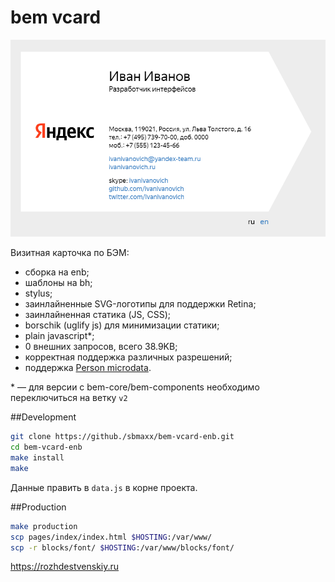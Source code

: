 # bem vcard

![vcard example](https://raw.githubusercontent.com/sbmaxx/bem-vcard-enb/v2/example.png)

Визитная карточка по БЭМ:
* сборка на enb;
* шаблоны на bh;
* stylus;
* заинлайненные SVG-логотипы для поддержки Retina;
* заинлайненная статика (JS, CSS);
* borschik (uglify js) для минимизации статики;
* plain javascript*;
* 0 внешних запросов, всего 38.9KB;
* корректная поддержка различных разрешений;
* поддержка [Person microdata](http://www.data-vocabulary.org/Person).

\* — для версии с bem-core/bem-components необходимо переключиться на ветку `v2`

##Development
```bash
git clone https://github./sbmaxx/bem-vcard-enb.git
cd bem-vcard-enb
make install
make
```
Данные править в `data.js` в корне проекта.

##Production
```bash
make production
scp pages/index/index.html $HOSTING:/var/www/
scp -r blocks/font/ $HOSTING:/var/www/blocks/font/
```

https://rozhdestvenskiy.ru
